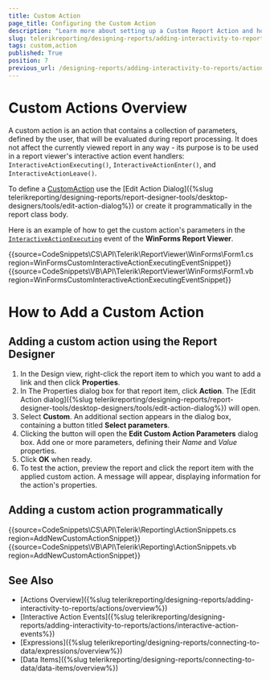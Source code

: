 ```yaml
---
title: Custom Action
page_title: Configuring the Custom Action 
description: "Learn more about setting up a Custom Report Action and how to utilize the Report Viewer interactive action event handlers to apply changes at runtime."
slug: telerikreporting/designing-reports/adding-interactivity-to-reports/actions/custom-action
tags: custom,action
published: True
position: 7
previous_url: /designing-reports/adding-interactivity-to-reports/actions/how-to/how-to-add-a-custom-action, /designing-reports-interactivity-custom-action, /designing-reports-interactivity-how-to-add-custom-action
---
```


# Custom Actions Overview

A custom action is an action that contains a collection of parameters, defined by the user, that will be evaluated during report processing. It does not affect the currently viewed report in any way - its purpose is to be used in a report viewer's interactive action event handlers: `InteractiveActionExecuting()`, `InteractiveActionEnter()`, and `InteractiveActionLeave()`. 

To define a [CustomAction](/api/Telerik.Reporting.CustomAction) use the [Edit Action Dialog]({%slug telerikreporting/designing-reports/report-designer-tools/desktop-designers/tools/edit-action-dialog%}) or create it programmatically in the report class body. 

Here is an example of how to get the custom action's parameters in the [`InteractiveActionExecuting`](/api/telerik.reportviewer.winforms.reportviewerbase#Telerik_ReportViewer_WinForms_ReportViewerBase_InteractiveActionExecuting) event of the __WinForms Report Viewer__. 

{{source=CodeSnippets\CS\API\Telerik\ReportViewer\WinForms\Form1.cs region=WinFormsCustomInteractiveActionExecutingEventSnippet}}
{{source=CodeSnippets\VB\API\Telerik\ReportViewer\WinForms\Form1.vb region=WinFormsCustomInteractiveActionExecutingEventSnippet}}


# How to Add a Custom Action

## Adding a custom action using the Report Designer

1. In the Design view, right-click the report item to which you want to add a link and then click __Properties__. 
1. In The Properties dialog box for that report item, click __Action__. The [Edit Action dialog]({%slug telerikreporting/designing-reports/report-designer-tools/desktop-designers/tools/edit-action-dialog%}) will open. 
1. Select __Custom__. An additional section appears in the dialog box, containing a button titled __Select parameters__. 
1. Clicking the button will open the __Edit Custom Action Parameters__ dialog box. Add one or more parameters, defining their *Name*  and *Value*  properties. 
1. Click __OK__ when ready. 
1. To test the action, preview the report and click the report item with the applied custom action. A message will appear, displaying information for the action's properties.             

## Adding a custom action programmatically

{{source=CodeSnippets\CS\API\Telerik\Reporting\ActionSnippets.cs region=AddNewCustomActionSnippet}}
{{source=CodeSnippets\VB\API\Telerik\Reporting\ActionSnippets.vb region=AddNewCustomActionSnippet}}


## See Also

 * [Actions Overview]({%slug telerikreporting/designing-reports/adding-interactivity-to-reports/actions/overview%}) 
 * [Interactive Action Events]({%slug telerikreporting/designing-reports/adding-interactivity-to-reports/actions/interactive-action-events%}) 
 * [Expressions]({%slug telerikreporting/designing-reports/connecting-to-data/expressions/overview%})
 * [Data Items]({%slug telerikreporting/designing-reports/connecting-to-data/data-items/overview%})
